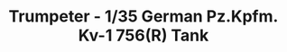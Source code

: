 ---
layout: product
title: "Trumpeter - 1/35 German Pz.Kpfm. Kv-1 756(R) Tank"
price: "2500" 
desc: "N/A"
img_path: "/assets/img/TRU00366.webp"
brand: "N/A"
available: false
special_offer: false
new: false
soon: false
cat: "010000"
subcat: "013400"
subsubcat: "0N/A"
sifra: "TRU00366"
popular: false
---